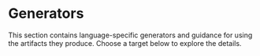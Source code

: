 # Generators

This section contains language-specific generators and guidance for using the
artifacts they produce. Choose a target below to explore the details.
